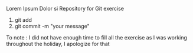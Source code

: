 Lorem Ipsum Dolor si Repository for Git exercise

1. git add
2. git commit -m "your message"

To note : I did not have enough time to fill all the exercise as I was working throughout the holiday, I apologize for that